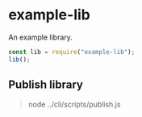 # example-lib

An example library.

```js
const lib = require("example-lib");
lib();
```

## Publish library

> node ../cli/scripts/publish.js
